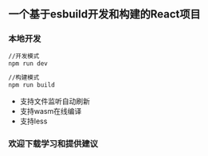 ## 一个基于esbuild开发和构建的React项目

### 本地开发

```bash
//开发模式
npm run dev 

//构建模式
npm run build
```

- 支持文件监听自动刷新
- 支持wasm在线编译
- 支持less

### 欢迎下载学习和提供建议